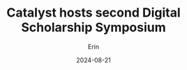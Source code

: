 ---
layout: post
title: Catalyst hosts second Digital Scholarship Symposium
date: 2024-08-21
author: Erin
excerpt: More info on the second annual symposium
---